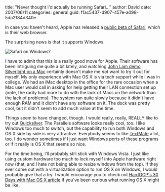
title: "Never thought I'd actually be running Safari..."
author: David
date: 2007/06/11
categories: general
guid: f1ac5437-d907-457e-a098-5da2184d340e

In case you haven't heard, Apple has released a [public beta of Safari](http://www.apple.com/safari/), which is their web browser. 

The surprising news is that it supports Windows. 

![Safari on Windows?](https://s3.amazonaws.com/mohundro/blog/WindowsLiveWriter/NeverthoughtIdactuallyberunningSafari_D1AF/David%20Mohundro.png)

I have to admit that this is a really good move for Apple. Their software has been intriguing me quite a bit lately, and watching <a href="http://sessions.visitmix.com/default.asp?event=1011&session=2012&pid=DEV02&disc=&id=1511&year=2007&search=DEV02">John Lam demo Silverlight on a Mac</a> certainly doesn't make me <em>not</em> want to try it out for myself. My only experience with Mac OS X is via tech support while I was in college. We had an iMac desktop in the office for the rare occasion when a Mac user would call in asking for help getting their LAN connection set up (note, the rarity had more to do with the lack of Macs on the network than the lack of problems). The system ran quite slowly because it didn't have enough RAM and it didn't have any software on it. The dock was pretty cool, but it didn't seem to add much value at the time. 

Things seem to have changed, though. I would really, really, REALLY like to try out [Quicksilver](http://quicksilver.blacktree.com/). The Parallels software looks really cool, too. I like Windows too much to switch, but the capability to run both Windows and OS X side by side is very attractive. Everybody seems to like [TextMate](http://macromates.com/) a lot, too. I do wonder sometimes if I just want Windows ports of these programs or if it really is OS X that seems so nice. 

For the time being, I'll probably still stick with Windows Vista. I just like using custom hardware too much to lock myself into Apple hardware right now (that, and I hate not being able to resize windows from the top). If they ever come out with a virtualization option to run OS X on Windows, I would probably give that a try. I would encourage you to check out [HardOCP's 30 Days with Mac OS X article](http://enthusiast.hardocp.com/article.html?art=MTM0OCwxLCxoZW50aHVzaWFzd) if you've been curious what running OS X might be like.

